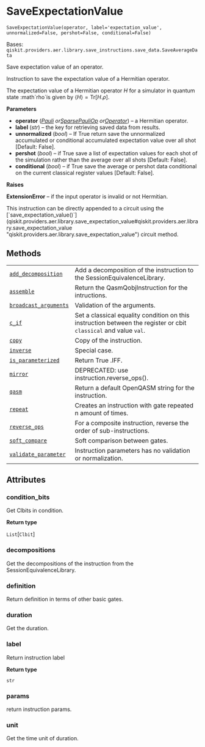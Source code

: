 # SaveExpectationValue

<span id="undefined" />

`SaveExpectationValue(operator, label='expectation_value', unnormalized=False, pershot=False, conditional=False)`

Bases: `qiskit.providers.aer.library.save_instructions.save_data.SaveAverageData`

Save expectation value of an operator.

Instruction to save the expectation value of a Hermitian operator.

The expectation value of a Hermitian operator $H$ for a simulator in quantum state :math\`rho\`is given by $\langle H\rangle = \mbox{Tr}[H.\rho]$.

**Parameters**

*   **operator** ([*Pauli*](qiskit.quantum_info.Pauli#qiskit.quantum_info.Pauli "qiskit.quantum_info.Pauli")  *or*[*SparsePauliOp*](qiskit.quantum_info.SparsePauliOp#qiskit.quantum_info.SparsePauliOp "qiskit.quantum_info.SparsePauliOp")  *or*[*Operator*](qiskit.quantum_info.Operator#qiskit.quantum_info.Operator "qiskit.quantum_info.Operator")) – a Hermitian operator.
*   **label** (*str*) – the key for retrieving saved data from results.
*   **unnormalized** (*bool*) – If True return save the unnormalized accumulated or conditional accumulated expectation value over all shot \[Default: False].
*   **pershot** (*bool*) – if True save a list of expectation values for each shot of the simulation rather than the average over all shots \[Default: False].
*   **conditional** (*bool*) – if True save the average or pershot data conditional on the current classical register values \[Default: False].

**Raises**

**ExtensionError** – if the input operator is invalid or not Hermitian.

<Admonition title="Note" type="note">
  This instruction can be directly appended to a circuit using the [`save_expectation_value()`](qiskit.providers.aer.library.save_expectation_value#qiskit.providers.aer.library.save_expectation_value "qiskit.providers.aer.library.save_expectation_value") circuit method.
</Admonition>

## Methods

|                                                                                                                                                                                                                                              |                                                                                                                  |
| -------------------------------------------------------------------------------------------------------------------------------------------------------------------------------------------------------------------------------------------- | ---------------------------------------------------------------------------------------------------------------- |
| [`add_decomposition`](qiskit.providers.aer.library.SaveExpectationValue.add_decomposition#qiskit.providers.aer.library.SaveExpectationValue.add_decomposition "qiskit.providers.aer.library.SaveExpectationValue.add_decomposition")         | Add a decomposition of the instruction to the SessionEquivalenceLibrary.                                         |
| [`assemble`](qiskit.providers.aer.library.SaveExpectationValue.assemble#qiskit.providers.aer.library.SaveExpectationValue.assemble "qiskit.providers.aer.library.SaveExpectationValue.assemble")                                             | Return the QasmQobjInstruction for the intructions.                                                              |
| [`broadcast_arguments`](qiskit.providers.aer.library.SaveExpectationValue.broadcast_arguments#qiskit.providers.aer.library.SaveExpectationValue.broadcast_arguments "qiskit.providers.aer.library.SaveExpectationValue.broadcast_arguments") | Validation of the arguments.                                                                                     |
| [`c_if`](qiskit.providers.aer.library.SaveExpectationValue.c_if#qiskit.providers.aer.library.SaveExpectationValue.c_if "qiskit.providers.aer.library.SaveExpectationValue.c_if")                                                             | Set a classical equality condition on this instruction between the register or cbit `classical` and value `val`. |
| [`copy`](qiskit.providers.aer.library.SaveExpectationValue.copy#qiskit.providers.aer.library.SaveExpectationValue.copy "qiskit.providers.aer.library.SaveExpectationValue.copy")                                                             | Copy of the instruction.                                                                                         |
| [`inverse`](qiskit.providers.aer.library.SaveExpectationValue.inverse#qiskit.providers.aer.library.SaveExpectationValue.inverse "qiskit.providers.aer.library.SaveExpectationValue.inverse")                                                 | Special case.                                                                                                    |
| [`is_parameterized`](qiskit.providers.aer.library.SaveExpectationValue.is_parameterized#qiskit.providers.aer.library.SaveExpectationValue.is_parameterized "qiskit.providers.aer.library.SaveExpectationValue.is_parameterized")             | Return True .IFF.                                                                                                |
| [`mirror`](qiskit.providers.aer.library.SaveExpectationValue.mirror#qiskit.providers.aer.library.SaveExpectationValue.mirror "qiskit.providers.aer.library.SaveExpectationValue.mirror")                                                     | DEPRECATED: use instruction.reverse\_ops().                                                                      |
| [`qasm`](qiskit.providers.aer.library.SaveExpectationValue.qasm#qiskit.providers.aer.library.SaveExpectationValue.qasm "qiskit.providers.aer.library.SaveExpectationValue.qasm")                                                             | Return a default OpenQASM string for the instruction.                                                            |
| [`repeat`](qiskit.providers.aer.library.SaveExpectationValue.repeat#qiskit.providers.aer.library.SaveExpectationValue.repeat "qiskit.providers.aer.library.SaveExpectationValue.repeat")                                                     | Creates an instruction with gate repeated n amount of times.                                                     |
| [`reverse_ops`](qiskit.providers.aer.library.SaveExpectationValue.reverse_ops#qiskit.providers.aer.library.SaveExpectationValue.reverse_ops "qiskit.providers.aer.library.SaveExpectationValue.reverse_ops")                                 | For a composite instruction, reverse the order of sub-instructions.                                              |
| [`soft_compare`](qiskit.providers.aer.library.SaveExpectationValue.soft_compare#qiskit.providers.aer.library.SaveExpectationValue.soft_compare "qiskit.providers.aer.library.SaveExpectationValue.soft_compare")                             | Soft comparison between gates.                                                                                   |
| [`validate_parameter`](qiskit.providers.aer.library.SaveExpectationValue.validate_parameter#qiskit.providers.aer.library.SaveExpectationValue.validate_parameter "qiskit.providers.aer.library.SaveExpectationValue.validate_parameter")     | Instruction parameters has no validation or normalization.                                                       |

## Attributes

<span id="undefined" />

### condition\_bits

Get Clbits in condition.

**Return type**

`List`\[`Clbit`]

<span id="undefined" />

### decompositions

Get the decompositions of the instruction from the SessionEquivalenceLibrary.

<span id="undefined" />

### definition

Return definition in terms of other basic gates.

<span id="undefined" />

### duration

Get the duration.

<span id="undefined" />

### label

Return instruction label

**Return type**

`str`

<span id="undefined" />

### params

return instruction params.

<span id="undefined" />

### unit

Get the time unit of duration.
